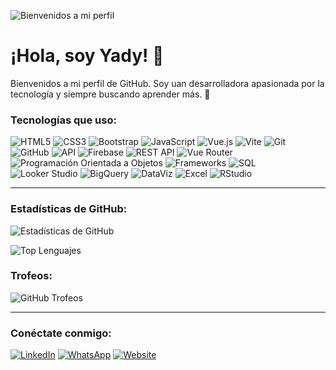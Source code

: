 ![Bienvenidos a mi perfil](https://scontent-scl2-1.xx.fbcdn.net/v/t39.30808-6/463443730_10162972448187494_3528223259706082600_n.jpg?_nc_cat=101&ccb=1-7&_nc_sid=f727a1&_nc_eui2=AeEgTg7h5qevZ-qzC_KREl_sGf1h1DdlpncZ_WHUN2Wmd_HeNJ9iANx0lAs4qc1Hm-8&_nc_ohc=53fSnaaUjywQ7kNvgFi7ToA&_nc_zt=23&_nc_ht=scontent-scl2-1.xx&_nc_gid=AkNss8wlZaQWiewd7Muiz_L&oh=00_AYASgAZP5IJTYYBf-Ovno1WTJpiVJOi5FdE2O3S3f4cUvA&oe=671718C6)

# ¡Hola, soy Yady! 👋


Bienvenidos a mi perfil de GitHub. Soy uan desarrolladora apasionada por la tecnología y siempre buscando aprender más. 🚀


### Tecnologías que uso:

![HTML5](https://img.shields.io/badge/-HTML5-E34F26?logo=html5&logoColor=white)
![CSS3](https://img.shields.io/badge/-CSS3-1572B6?logo=css3&logoColor=white)
![Bootstrap](https://img.shields.io/badge/-Bootstrap-563D7C?logo=bootstrap&logoColor=white)
![JavaScript](https://img.shields.io/badge/-JavaScript-F7DF1E?logo=javascript&logoColor=black)
![Vue.js](https://img.shields.io/badge/-Vue.js-4FC08D?logo=vue.js&logoColor=white)
![Vite](https://img.shields.io/badge/-Vite-646CFF?logo=vite&logoColor=white)
![Git](https://img.shields.io/badge/-Git-F05032?logo=git&logoColor=white)
![GitHub](https://img.shields.io/badge/-GitHub-181717?logo=github&logoColor=white)
![API](https://img.shields.io/badge/-APIs-FF6F00?logo=api&logoColor=white)
![Firebase](https://img.shields.io/badge/-Firebase-FFCA28?logo=firebase&logoColor=black)
![REST API](https://img.shields.io/badge/-REST%20API-4CAF50?logo=api&logoColor=white)
![Vue Router](https://img.shields.io/badge/-Vue%20Router-4FC08D?logo=vue.js&logoColor=white)
![Programación Orientada a Objetos](https://img.shields.io/badge/-POO-FF4500)
![Frameworks](https://img.shields.io/badge/-Frameworks-7B68EE)
![SQL](https://img.shields.io/badge/-SQL-4479A1?logo=postgresql&logoColor=white)
![Looker Studio](https://img.shields.io/badge/-Looker%20Studio-4285F4?logo=google&logoColor=white)
![BigQuery](https://img.shields.io/badge/-BigQuery-4285F4?logo=googlecloud&logoColor=white)
![DataViz](https://img.shields.io/badge/-Data%20Visualization-4CAF50?logo=databricks&logoColor=white)
![Excel](https://img.shields.io/badge/-Excel-217346?logo=microsoft-excel&logoColor=white)
![RStudio](https://img.shields.io/badge/-RStudio-75AADB?logo=rstudio&logoColor=white)

---


### Estadísticas de GitHub:
![Estadísticas de GitHub](https://github-readme-stats.vercel.app/api?username=yadicep&show_icons=true&theme=radical)  

![Top Lenguajes](https://github-readme-stats.vercel.app/api/top-langs/?username=yadicep&layout=compact)

### Trofeos:
![GitHub Trofeos](https://github-profile-trophy.vercel.app/?username=yadicep)

---


### Conéctate conmigo:
[![LinkedIn](https://img.shields.io/badge/-LinkedIn-0077B5?logo=linkedin&logoColor=white)](https://www.linkedin.com/in/yadiraespinoza)
[![WhatsApp](https://img.shields.io/badge/-WhatsApp-25D366?logo=whatsapp&logoColor=white)](https://wa.me/56942375009)
[![Website](https://img.shields.io/badge/Website-visit-blue?logo=googlechrome)](https://www.ycepstudio.com)






